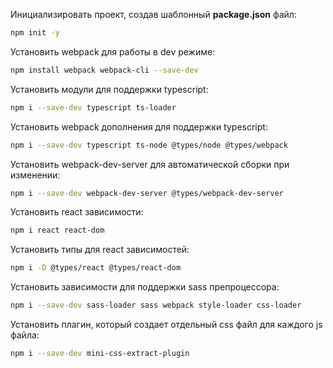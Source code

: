 Инициализировать проект, создав шаблонный **package.json** файл:
```bash
npm init -y
```
Установить webpack для работы в dev режиме:
```bash
npm install webpack webpack-cli --save-dev
```
Установить модули для поддержки typescript:
```bash
npm i --save-dev typescript ts-loader
```
Установить webpack дополнения для поддержки typescript:
```bash
npm i --save-dev typescript ts-node @types/node @types/webpack
```
Установить webpack-dev-server для автоматической сборки при изменении:
```bash
npm i --save-dev webpack-dev-server @types/webpack-dev-server
```
Установить react зависимости:
```bash
npm i react react-dom
```
Установить типы для react зависимостей: 
```bash
npm i -D @types/react @types/react-dom
```
Установить зависимости для поддержки sass препроцессора: 
```bash
npm i --save-dev sass-loader sass webpack style-loader css-loader
```
Установить плагин, который создает отдельный css файл для каждого js файла:
```bash
npm i --save-dev mini-css-extract-plugin
```